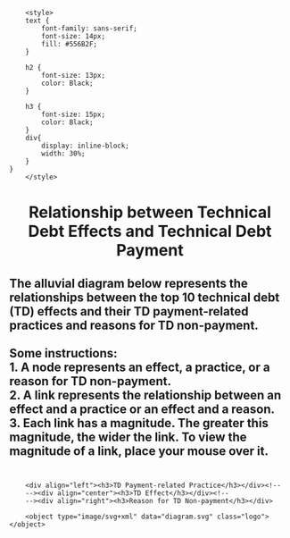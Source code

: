 <html>
		
		<style>
		text {
			font-family: sans-serif;
			font-size: 14px;
			fill: #556B2F;
		}

		h2 {
			font-size: 13px;
			color: Black;
		}
		
		h3 {
			font-size: 15px;
			color: Black;
		}
		div{
  			display: inline-block;
  			width: 30%;
		}
	}
		</style>
  <body>
    <h1 class="text-center"><center>Relationship between Technical Debt Effects and Technical Debt Payment</center></h1>
    <h2> The alluvial diagram below represents the relationships between the top 10 technical debt (TD) effects and their TD payment-related practices and reasons for TD non-payment. <br> <br>
		Some instructions: <br>
		1. A node represents an effect, a practice, or a reason for TD non-payment. <br>
		2. A link represents the relationship between an effect and a practice or an effect and a reason. <br>
		3. Each link has a magnitude. The greater this magnitude, the wider the link. To view the magnitude of a link, place your mouse over it. <br> <br></h2>
		
		<div align="left"><h3>TD Payment-related Practice</h3></div><!--
		--><div align="center"><h3>TD Effect</h3></div><!--
		--><div align="right"><h3>Reason for TD Non-payment</h3></div>
	
		<object type="image/svg+xml" data="diagram.svg" class="logo"></object>
  </body>
</html>
